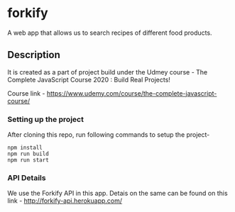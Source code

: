 # forkify
A web app that allows us to search recipes of different food products.

## Description
It is created as a part of project build under the Udmey course - The Complete JavaScript Course 2020 : Build Real Projects!

Course link - https://www.udemy.com/course/the-complete-javascript-course/

### Setting up the project
After cloning this repo, run following commands to setup the project-

```
npm install
npm run build
npm run start
```

### API Details
We use the Forkify API in this app.
Detais on the same can be found on this link - http://forkify-api.herokuapp.com/